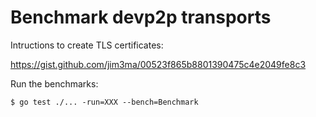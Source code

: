 
# Benchmark devp2p transports

Intructions to create TLS certificates:

https://gist.github.com/jim3ma/00523f865b8801390475c4e2049fe8c3

Run the benchmarks:

```
$ go test ./... -run=XXX --bench=Benchmark
```
